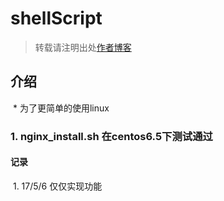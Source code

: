 # shellScript
> 转载请注明出处[作者博客](http://www.aiplay.top)

## 介绍
  * 为了更简单的使用linux
### 1. nginx_install.sh 在centos6.5下测试通过
#### 记录
  1. 17/5/6 仅仅实现功能
